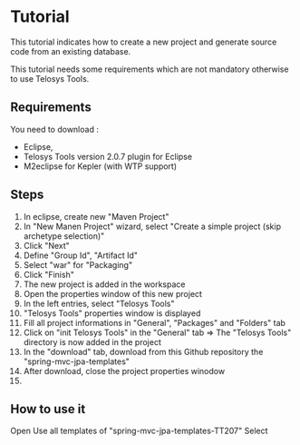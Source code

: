 Tutorial
========

This tutorial indicates how to create a new project and generate source code from an existing database.

This tutorial needs some requirements which are not mandatory otherwise to use Telosys Tools.

Requirements
---

You need to download :
- Eclipse, 
- Telosys Tools version 2.0.7 plugin for Eclipse
- M2eclipse for Kepler (with WTP support)

Steps
---

1. In eclipse, create new "Maven Project"
2. In "New Manen Project" wizard, select "Create a simple project (skip archetype selection)"
3. Click "Next"
4. Define "Group Id", "Artifact Id"
5. Select "war" for "Packaging"
6. Click "Finish"
7. The new project is added in the workspace
8. Open the properties window of this new project
9. In the left entries, select "Telosys Tools"
10. "Telosys Tools" properties window is displayed
11. Fill all project informations in "General", "Packages" and "Folders" tab
12. Click on "init Telosys Tools" in the "General" tab => The "Telosys Tools" directory is now added in the project
14. In the "download" tab, download from this Github repository the "spring-mvc-jpa-templates"
16. After download, close the project properties winodow
17. 

How to use it
---

Open 
Use all templates of "spring-mvc-jpa-templates-TT207"
Select 